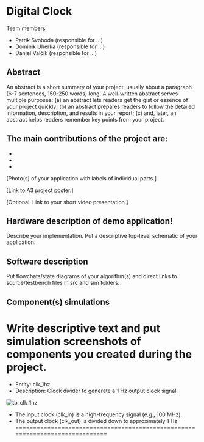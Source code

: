 # Digital Clock
Team members
- Patrik Svoboda (responsible for ...)
- Dominik Uherka (responsible for ...)
- Daniel Valčík (responsible for ...)


## Abstract
An abstract is a short summary of your project, usually about a paragraph (6-7 sentences, 150-250 words) long. A well-written abstract serves multiple purposes: (a) an abstract lets readers get the gist or essence of your project quickly; (b) an abstract prepares readers to follow the detailed information, description, and results in your report; (c) and, later, an abstract helps readers remember key points from your project.


## The main contributions of the project are:
-
-
-

[Photo(s) of your application with labels of individual parts.]

[Link to A3 project poster.]

[Optional: Link to your short video presentation.]


## Hardware description of demo application!

Describe your implementation. Put a descriptive top-level schematic of your application.


## Software description
Put flowchats/state diagrams of your algorithm(s) and direct links to source/testbench files in src and sim folders.


## Component(s) simulations
Write descriptive text and put simulation screenshots of components you created during the project.
=============================================================================
- Entity: clk_1hz
- Description: Clock divider to generate a 1 Hz output clock signal.

![tb_clk_1hz](https://github.com/user-attachments/assets/c02687ae-c638-4041-8d1e-12d92fb6eb9b)

- The input clock (clk_in) is a high-frequency signal (e.g., 100 MHz).
- The output clock (clk_out) is divided down to approximately 1 Hz.
=============================================================================
